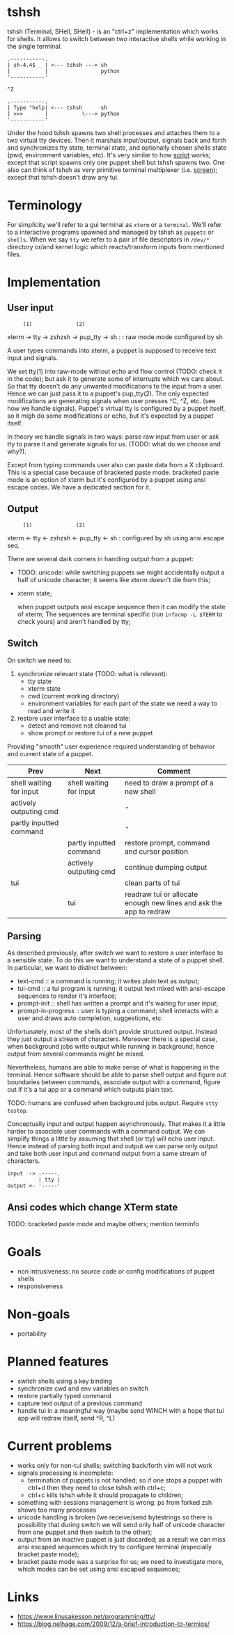 # tshsh

tshsh (Terminal, SHell, SHell) - is an "ctrl+z" implementation which works for
shells. It allows to switch between two interactive shells while working in the
single terminal.


```
.-----------.
| sh-4.4$ _ | <--- tshsh ---> sh
|           |                 python
'-----------'

^Z

.-----------.
| Type "help| <--- tshsh      sh
| >>>       |           \---> python
'-----------'
```

Under the hood tshsh spawns two shell processes and attaches them to a two
virtual tty devices. Then it marshals input/output, signals back and forth and
synchronizes tty state, terminal state, and optionally chosen shells state (pwd,
environment variables, etc). It's very similar to how
[script](https://man7.org/linux/man-pages/man1/script.1.html) works; except that
script spawns only one puppet shell but tshsh spawns two. One also can think of
tshsh as very primitive terminal multiplexer (i.e.
[screen](https://man7.org/linux/man-pages/man1/screen.1.html)); except that
tshsh doesn't draw any tui.

# Terminology

For simplicity we'll refer to a gui terminal as `xterm` or a `terminal`. We'll
refer to a interactive programs spawned and managed by tshsh as `puppets` or
`shells`. When we say `tty` we refer to a pair of file descriptors in `/dev/*`
directory or/and kernel logic which reacts/transform inputs from mentioned
files.

# Implementation

User input
----------
         (1)              (2)
xterm -> tty -> zshzsh -> pup_tty -> sh
          :                :
       raw mode           mode configured by sh

A user types commands into xterm, a puppet is supposed to receive text input and
signals.

We set tty(1) into raw-mode without echo and flow control (TODO: check it in the
code); but ask it to generate some of interrupts which we care about. So that
tty doesn't do any unwanted modifications to the input from a user. Hence we can
just pass it to a puppet's pup_tty(2). The only expected modifications are
generating signals when user presses ^C, ^Z, etc. (see how we handle signals).
Puppet's virtual tty is configured by a puppet itself, so it migh do some
modifications or echo, but it's expected by a puppet itself.

In theory we handle signals in two ways: parse raw input from user or ask tty to
parse it and generate signals for us. (TODO: what do we choose and why?).

Except from typing commands user also can paste data from a X clipboard. This is
a special case because of bracketed paste mode. bracketed paste mode is an
option of xterm but it's configured by a puppet using ansi escape codes. We have
a dedicated section for it.

Output
------

         (1)              (2)
xterm <- tty <- zshzsh <- pup_tty <- sh
  :
  configured by sh
  using ansi escape seq.

There are several dark corners in handling output from a puppet:
* TODO: unicode: while switching puppets we might accidentally output a half of
  unicode character; it seems like xterm doesn't die from this;
* xterm state;

  when puppet outputs ansi escape sequence then it can modify the state of
  xterm; The sequences are terminal specific (run `infocmp -L $TERM` to check
  yours) and aren't handled by tty;

Switch
------

On switch we need to:
1) synchronize relevant state (TODO: what is relevant):
   * tty state
   * xterm state
   * cwd (current working directory)
   * environment variables
   for each part of the state we need a way to read and write it
2) restore user interface to a usable state:
   * detect and remove not cleaned tui
   * show prompt or restore tui of a new puppet

Providing "smooth" user experience required understanding of behavior and current
state of a puppet.

| Prev                    | Next                    | Comment                                                            |
|-------------------------|-------------------------|--------------------------------------------------------------------|
| shell waiting for input | shell waiting for input | need to draw a prompt of a new shell                               |
| actively outputing cmd  |                         | -                                                                  |
| partly inputted command |                         | -                                                                  |
|                         | partly inputted command | restore prompt, command and cursor position                        |
|                         | actively outputing cmd  | continue dumping output
| tui                     |                         | clean parts of tui                                                 |
|                         | tui                     | readraw tui or allocate enough new lines and ask the app to redraw |

Parsing
-------

As described previously, after switch we want to restore a user interface to a
sensible state. To do this we want to understand a state of a puppet shell. In
particular, we want to distinct between:
* text-cmd :: a command is running; it writes plain text as output;
* tui-cmd :: a tui program is running; it output text mixed with ansi-escape sequences to
  render it's interface;
* prompt-init :: shell has written a prompt and it's waiting for user input;
* prompt-in-progress :: user is typing a command; shell interacts with a user and draws auto
  completion, suggestions, etc.

Unfortunately, most of the shells don't provide structured output. Instead they
just output a stream of characters. Moreover there is a special case, when
background jobs write output while running in background; hence output from
several commands might be mixed.

Nevertheless, humans are able to make sense of what is happening in the
terminal. Hence software should be able to parse shell output and figure out
boundaries between commands, associate output with a command, figure out if it's
a tui app or a command which outputs plain text.

TODO: humans are confused when background jobs output. Require `stty tostop`.

Conceptually input and output happen asynchronously. That makes it a little
harder to associate user commands with a command output. We can simplify things
a little by assuming that shell (or tty) will echo user input. Hence instead of
parsing both input and output we can parse only output and take both user input
and command output from a same stream of characters.

```
input  -> .-----.
          | tty |
output <- '-----'
```

Ansi codes which change XTerm state
-----------------------------------

TODO: bracketed paste mode and maybe others; mention terminfo

# Goals 

* non intrusiveness: no source code or config modifications of puppet shells
* responsiveness

# Non-goals

* portability

# Planned features

* switch shells using a key binding
* synchronize cwd and env variables on switch
* restore partially typed command
* capture text output of a previous command
* handle tui in a meaningful way (maybe send WINCH with a hope that tui app will
  redraw itself, send ^R, ^L)

# Current problems

* works only for non-tui shells; switching back/forth vim will not work
* signals processing is incomplete:
  * termination of puppets is not handled; so if one stops a puppet with ctrl+d
    then they need to close tshsh with ctrl+c;
  * ctrl+c kills tshsh while it should propagate to children;
* something with sessions management is wrong: ps from forked zsh shows too many
  processes
* unicode handling is broken (we receive/send bytestrings so there is
  possibility that during switch we will send only half of unicode character
  from one puppet and then switch to the other);
* output from an inactive puppet is just discarded; as a result we can miss ansi
  escaped sequences which try to configure terminal (especially bracket paste
  mode);
* bracket paste mode was a surprise for us; we need to investigate more, which
  modes can be set using ansi escaped sequences;

# Links

* https://www.linusakesson.net/programming/tty/
* https://blog.nelhage.com/2009/12/a-brief-introduction-to-termios/
